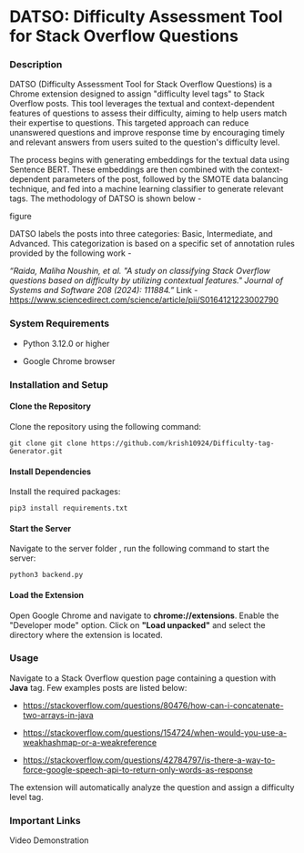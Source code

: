 # DATSO: Difficulty Assessment Tool for Stack Overflow Questions

### Description
DATSO (Difficulty Assessment Tool for Stack Overflow Questions) is a Chrome extension designed to assign "difficulty level tags" to Stack Overflow posts. This tool leverages the textual and context-dependent features of questions to assess their difficulty, aiming to help users match their expertise to questions. This targeted approach can reduce unanswered questions and improve response time by encouraging timely and relevant answers from users suited to the question's difficulty level.

The process begins with generating embeddings for the textual data using Sentence BERT. These embeddings are then combined with the context-dependent parameters of the post, followed by the SMOTE data balancing technique, and fed into a machine learning classifier to generate relevant tags. The methodology of DATSO is shown below - 

figure

DATSO labels the posts into three categories: Basic, Intermediate, and Advanced. This categorization is based on a specific set of annotation rules provided by the following work - 

*“Raida, Maliha Noushin, et al. "A study on classifying Stack Overflow questions based on difficulty by utilizing contextual features." Journal of Systems and Software 208 (2024): 111884.”*
Link - https://www.sciencedirect.com/science/article/pii/S0164121223002790


### System Requirements
- Python 3.12.0 or higher
* Google Chrome browser

### Installation and Setup
#### Clone the Repository
Clone the repository using the following command:

```git clone git clone https://github.com/krish10924/Difficulty-tag-Generator.git```

#### Install Dependencies
Install the required packages:

```pip3 install requirements.txt```

#### Start the Server
Navigate to the server folder , run the following command to start the server:

```python3 backend.py```

#### Load the Extension
Open Google Chrome and navigate to **chrome://extensions**.
Enable the "Developer mode" option.
Click on **"Load unpacked"** and select the directory where the extension is located.
### Usage
Navigate to a Stack Overflow question page containing a question with **Java** tag.
Few examples posts are listed below: 
- https://stackoverflow.com/questions/80476/how-can-i-concatenate-two-arrays-in-java
* https://stackoverflow.com/questions/154724/when-would-you-use-a-weakhashmap-or-a-weakreference
+ https://stackoverflow.com/questions/42784797/is-there-a-way-to-force-google-speech-api-to-return-only-words-as-response

The extension will automatically analyze the question and assign a difficulty level tag.
### Important Links
Video Demonstration

